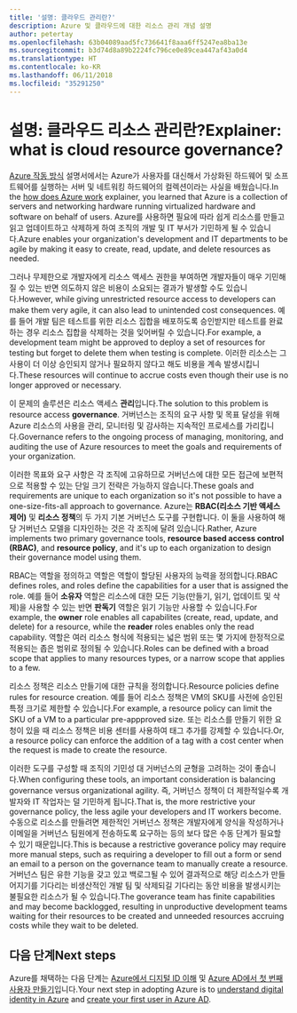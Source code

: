 ```yaml
---
title: '설명: 클라우드 관리란?'
description: Azure 및 클라우드에 대한 리소스 관리 개념 설명
author: petertay
ms.openlocfilehash: 63b04089aad5fc736641f8aaa6ff5247ea8ba13e
ms.sourcegitcommit: b3d74d8a89b2224fc796ce0e89cea447af43a0d4
ms.translationtype: HT
ms.contentlocale: ko-KR
ms.lasthandoff: 06/11/2018
ms.locfileid: "35291250"
---
```

# <a name="explainer-what-is-cloud-resource-governance"></a><span data-ttu-id="1e1f4-103">설명: 클라우드 리소스 관리란?</span><span class="sxs-lookup"><span data-stu-id="1e1f4-103">Explainer: what is cloud resource governance?</span></span>

<span data-ttu-id="1e1f4-104">[Azure 작동 방식](azure-explainer.md) 설명서에서는 Azure가 사용자를 대신해서 가상화된 하드웨어 및 소프트웨어를 실행하는 서버 및 네트워킹 하드웨어의 컬렉션이라는 사실을 배웠습니다.</span><span class="sxs-lookup"><span data-stu-id="1e1f4-104">In the [how does Azure work](azure-explainer.md) explainer, you learned that Azure is a collection of servers and networking hardware running virtualized hardware and software on behalf of users.</span></span> <span data-ttu-id="1e1f4-105">Azure를 사용하면 필요에 따라 쉽게 리소스를 만들고 읽고 업데이트하고 삭제하게 하여 조직의 개발 및 IT 부서가 기민하게 될 수 있습니다.</span><span class="sxs-lookup"><span data-stu-id="1e1f4-105">Azure enables your organization's development and IT departments to be agile by making it easy to create, read, update, and delete resources as needed.</span></span>

<span data-ttu-id="1e1f4-106">그러나 무제한으로 개발자에게 리소스 액세스 권한을 부여하면 개발자들이 매우 기민해질 수 있는 반면 의도하지 않은 비용이 소요되는 결과가 발생할 수도 있습니다.</span><span class="sxs-lookup"><span data-stu-id="1e1f4-106">However, while giving unrestricted resource access to developers can make them very agile, it can also lead to unintended cost consequences.</span></span> <span data-ttu-id="1e1f4-107">예를 들어 개발 팀은 테스트를 위한 리소스 집합을 배포하도록 승인받지만 테스트를 완료하는 경우 리소스 집합을 삭제하는 것을 잊어버릴 수 있습니다.</span><span class="sxs-lookup"><span data-stu-id="1e1f4-107">For example, a development team might be approved to deploy a set of resources for testing but forget to delete them when testing is complete.</span></span> <span data-ttu-id="1e1f4-108">이러한 리소스는 그 사용이 더 이상 승인되지 않거나 필요하지 않다고 해도 비용을 계속 발생시킵니다.</span><span class="sxs-lookup"><span data-stu-id="1e1f4-108">These resources will continue to accrue costs even though their use is no longer approved or necessary.</span></span> 

<span data-ttu-id="1e1f4-109">이 문제의 솔루션은 리소스 액세스 **관리**입니다.</span><span class="sxs-lookup"><span data-stu-id="1e1f4-109">The solution to this problem is resource access **governance**.</span></span> <span data-ttu-id="1e1f4-110">거버넌스는 조직의 요구 사항 및 목표 달성을 위해 Azure 리소스의 사용을 관리, 모니터링 및 감사하는 지속적인 프로세스를 가리킵니다.</span><span class="sxs-lookup"><span data-stu-id="1e1f4-110">Governance refers to the ongoing process of managing, monitoring, and auditing the use of Azure resources to meet the goals and requirements of your organization.</span></span> 

<span data-ttu-id="1e1f4-111">이러한 목표와 요구 사항은 각 조직에 고유하므로 거버넌스에 대한 모든 접근에 보편적으로 적용할 수 있는 단일 크기 전략은 가능하지 않습니다.</span><span class="sxs-lookup"><span data-stu-id="1e1f4-111">These goals and requirements are unique to each organization so it's not possible to have a one-size-fits-all approach to governance.</span></span> <span data-ttu-id="1e1f4-112">Azure는 **RBAC(리소스 기반 액세스 제어)** 및 **리소스 정책**의 두 가지 기본 거버넌스 도구를 구현합니다. 이 둘을 사용하여 해당 거버넌스 모델을 디자인하는 것은 각 조직에 달려 있습니다.</span><span class="sxs-lookup"><span data-stu-id="1e1f4-112">Rather, Azure implements two primary governance tools, **resource based access control (RBAC)**, and **resource policy**, and it's up to each organization to design their governance model using them.</span></span>

<span data-ttu-id="1e1f4-113">RBAC는 역할을 정의하고 역할은 역할이 할당된 사용자의 능력을 정의합니다.</span><span class="sxs-lookup"><span data-stu-id="1e1f4-113">RBAC defines roles, and roles define the capabilities for a user that is assigned the role.</span></span> <span data-ttu-id="1e1f4-114">예를 들어 **소유자** 역할은 리소스에 대한 모든 기능(만들기, 읽기, 업데이트 및 삭제)을 사용할 수 있는 반면 **판독기** 역할은 읽기 기능만 사용할 수 있습니다.</span><span class="sxs-lookup"><span data-stu-id="1e1f4-114">For example, the **owner** role enables all capabilites (create, read, update, and delete) for a resource, while the  **reader** roles enables only the read capability.</span></span> <span data-ttu-id="1e1f4-115">역할은 여러 리소스 형식에 적용되는 넓은 범위 또는 몇 가지에 한정적으로 적용되는 좁은 범위로 정의될 수 있습니다.</span><span class="sxs-lookup"><span data-stu-id="1e1f4-115">Roles can be defined with a broad scope that applies to many resources types, or a narrow scope that applies to a few.</span></span> 

<span data-ttu-id="1e1f4-116">리소스 정책은 리소스 만들기에 대한 규칙을 정의합니다.</span><span class="sxs-lookup"><span data-stu-id="1e1f4-116">Resource policies define rules for resource creation.</span></span> <span data-ttu-id="1e1f4-117">예를 들어 리소스 정책은 VM의 SKU를 사전에 승인된 특정 크기로 제한할 수 있습니다.</span><span class="sxs-lookup"><span data-stu-id="1e1f4-117">For example, a resource policy can limit the SKU of a VM to a particular pre-appproved size.</span></span> <span data-ttu-id="1e1f4-118">또는 리소스를 만들기 위한 요청이 있을 때 리소스 정책은 비용 센터를 사용하여 태그 추가를 강제할 수 있습니다.</span><span class="sxs-lookup"><span data-stu-id="1e1f4-118">Or, a resource policy can enforce the addition of a tag with a cost center when the request is made to create the resource.</span></span> 

<span data-ttu-id="1e1f4-119">이러한 도구를 구성할 때 조직의 기민성 대 거버넌스의 균형을 고려하는 것이 좋습니다.</span><span class="sxs-lookup"><span data-stu-id="1e1f4-119">When configuring these tools, an important consideration is balancing governance versus organizational agility.</span></span> <span data-ttu-id="1e1f4-120">즉, 거버넌스 정책이 더 제한적일수록 개발자와 IT 작업자는 덜 기민하게 됩니다.</span><span class="sxs-lookup"><span data-stu-id="1e1f4-120">That is, the more restrictive your governance policy, the less agile your developers and IT workers become.</span></span> <span data-ttu-id="1e1f4-121">수동으로 리소스를 만들려면 제한적인 거버넌스 정책은 개발자에게 양식을 작성하거나 이메일을 거버넌스 팀원에게 전송하도록 요구하는 등의 보다 많은 수동 단계가 필요할 수 있기 때문입니다.</span><span class="sxs-lookup"><span data-stu-id="1e1f4-121">This is because a restrictive goverance policy may require more manual steps, such as requiring a developer to fill out a form or send an email to a person on the governance team to manually create a resource.</span></span> <span data-ttu-id="1e1f4-122">거버넌스 팀은 유한 기능을 갖고 있고 백로그될 수 있어 결과적으로 해당 리소스가 만들어지기를 기다리는 비생산적인 개발 팀 및 삭제되길 기다리는 동안 비용을 발생시키는 불필요한 리소스가 될 수 있습니다.</span><span class="sxs-lookup"><span data-stu-id="1e1f4-122">The goverance team has finite capabilities and may become backlogged, resulting in unproductive development teams waiting for their resources to be created and unneeded resources accruing costs while they wait to be deleted.</span></span>

## <a name="next-steps"></a><span data-ttu-id="1e1f4-123">다음 단계</span><span class="sxs-lookup"><span data-stu-id="1e1f4-123">Next steps</span></span>

<span data-ttu-id="1e1f4-124">Azure를 채택하는 다음 단계는 [Azure에서 디지털 ID 이해](tenant-explainer.md) 및 [Azure AD에서 첫 번째 사용자 만들기][docs-add-users-to-aad]입니다.</span><span class="sxs-lookup"><span data-stu-id="1e1f4-124">Your next step in adopting Azure is to [understand digital identity in Azure](tenant-explainer.md) and [create your first user in Azure AD][docs-add-users-to-aad].</span></span>

<!-- Links -->

[docs-add-users-to-aad]: /azure/active-directory/add-users-azure-active-directory?toc=/azure/architecture/cloud-adoption-guide/toc.json